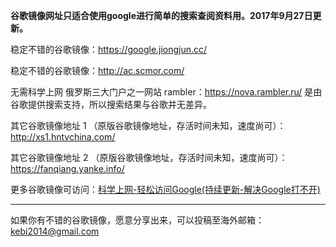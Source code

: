 **谷歌镜像网址只适合使用google进行简单的搜索查阅资料用。2017年9月27日更新。** 

稳定不错的谷歌镜像：https://google.jiongjun.cc/

稳定不错的谷歌镜像：http://ac.scmor.com/

无需科学上网 俄罗斯三大门户之一网站 rambler：https://nova.rambler.ru/  是由谷歌提供搜索支持，所以搜索结果与谷歌并无差异。

其它谷歌镜像地址 1 （原版谷歌镜像地址，存活时间未知，速度尚可）：http://xs1.hntvchina.com/

其它谷歌镜像地址 2 （原版谷歌镜像地址，存活时间未知，速度尚可）：https://fanqiang.yanke.info/

更多谷歌镜像可访问：[科学上网-轻松访问Google(持续更新-解决Google打不开)](http://coderschool.cn/1853.html)


***

如果你有不错的谷歌镜像，愿意分享出来，可以投稿至海外邮箱：kebi2014@gmail.com